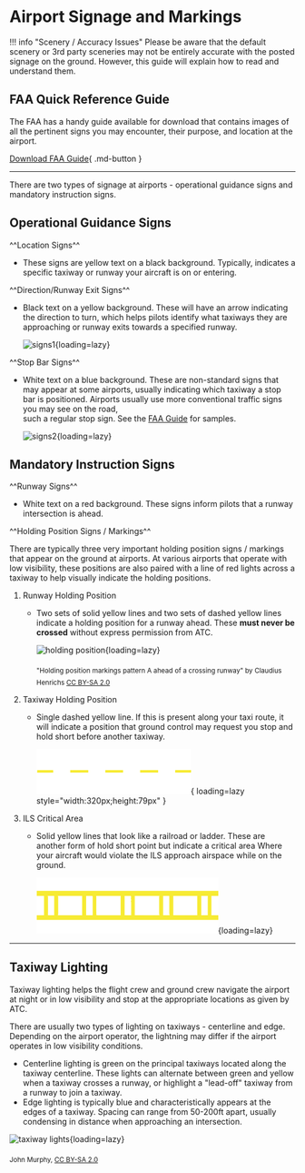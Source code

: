 # Airport Signage and Markings

!!! info "Scenery / Accuracy Issues"
Please be aware that the default scenery or 3rd party sceneries may not be entirely accurate with the posted signage
on the ground. However, this guide will explain how to read and understand them.

## FAA Quick Reference Guide

The FAA has a handy guide available for download that contains images of all the pertinent signs you may encounter,
their purpose, and location at the airport.

[Download FAA Guide](https://www.faa.gov/sites/faa.gov/files/airports/runway_safety/publications/QuickReferenceGuideProof8.pdf){ .md-button }

---

There are two types of signage at airports - operational guidance signs and mandatory instruction signs.

## Operational Guidance Signs

^^Location Signs^^

- These signs are yellow text on a black background. Typically, indicates a specific taxiway or runway your aircraft is
  on or entering.

^^Direction/Runway Exit Signs^^

- Black text on a yellow background. These will have an arrow indicating the direction to turn, which helps pilots
  identify what taxiways they are approaching or runway exits towards a specified runway.

  ![signs1](https://upload.wikimedia.org/wikipedia/commons/thumb/6/69/Ben_Gurion_International_Airport_taxiway_signs.JPG/640px-Ben_Gurion_International_Airport_taxiway_signs.JPG){loading=lazy}

^^Stop Bar Signs^^

- White text on a blue background. These are non-standard signs that may appear at some airports, usually indicating
  which taxiway a stop bar is positioned. Airports usually use more conventional traffic signs you may see on the road,  
  such a regular stop sign. See the [FAA Guide](#faa-quick-reference-guide) for samples.

  ![signs2](https://upload.wikimedia.org/wikipedia/commons/thumb/a/a0/Ben_Gurion_International_Airport_4_taxiway_signs.JPG/639px-Ben_Gurion_International_Airport_4_taxiway_signs.JPG){loading=lazy}

## Mandatory Instruction Signs

^^Runway Signs^^

- White text on a red background. These signs inform pilots that a runway intersection is ahead.

^^Holding Position Signs / Markings^^

There are typically three very important holding position signs / markings that appear on the ground at airports. At
various airports that operate with low visibility, these positions are also paired with a line of red lights across a
taxiway to help visually indicate the holding positions.

1. Runway Holding Position
    - Two sets of solid yellow lines and two sets of dashed yellow lines indicate a holding position for a runway ahead.
      These **must never be crossed** without express permission from ATC.

      ![holding position](https://upload.wikimedia.org/wikipedia/commons/thumb/c/cd/Holding_position_runway.svg/320px-Holding_position_runway.svg.png){loading=lazy}

      <sub>"Holding position markings pattern A ahead of a crossing runway" by Claudius Henrichs [CC BY-SA 2.0](https://creativecommons.org/licenses/by-sa/2.0)</sub>

2. Taxiway Holding Position
    - Single dashed yellow line. If this is present along your taxi route, it will indicate a position that ground
      control may request you stop and hold short before another taxiway.

      ![taxiway hold](../../a32nx/assets/beginner-guide/taxi/taxiway-hold.png){ loading=lazy style="width:320px;height:79px" }

3. ILS Critical Area
    - Solid yellow lines that look like a railroad or ladder. These are another form of hold short point but indicate a
      critical area Where your aircraft would violate the ILS approach airspace while on the ground.

      ![ils critical](../../a32nx/assets/beginner-guide/taxi/ils-critical.png){loading=lazy}

---

## Taxiway Lighting

Taxiway lighting helps the flight crew and ground crew navigate the airport at night or in low visibility and stop at
the appropriate locations as given by ATC.

There are usually two types of lighting on taxiways - centerline and edge. Depending on the airport operator, the lightning
may differ if the airport operates in low visibility conditions.

- Centerline lighting is green on the principal taxiways located along the taxiway centerline. These lights can
  alternate between green and yellow when a taxiway crosses a runway, or highlight a "lead-off" taxiway from a runway to
  join a taxiway.
- Edge lighting is typically blue and characteristically appears at the edges of a taxiway. Spacing can range from
  50-200ft apart, usually condensing in distance when approaching an intersection.

![taxiway lights](https://upload.wikimedia.org/wikipedia/commons/thumb/0/03/ATL_TWY_B_-_RWY_Crossing_%2813534655025%29.jpg/640px-ATL_TWY_B_-_RWY_Crossing_%2813534655025%29.jpg){loading=lazy}

<sub>John Murphy, [CC BY-SA 2.0](https://creativecommons.org/licenses/by-sa/2.0)</sub>

